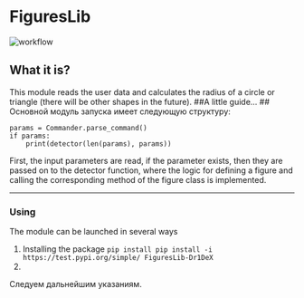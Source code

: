 # FiguresLib
![workflow](https://github.com/Dr1DeX/figures/actions/workflows/main.yml/badge.svg) 

## What it is? ##
This module reads the user data and calculates the radius of a circle or triangle (there will be other shapes in the future).
##A little guide... ##
Основной модуль запуска имеет следующую структуру:

	params = Commander.parse_command()
    if params:
        print(detector(len(params), params))


First, the input parameters are read, if the parameter exists, then they are passed on to the detector function,
where the logic for defining a figure and calling the corresponding method of the figure class is implemented.


----------



### Using ###
The module can be launched in several ways
1) Installing the package ``pip install pip install -i https://test.pypi.org/simple/ FiguresLib-Dr1DeX``
2) 
Следуем дальнейшим указаниям.